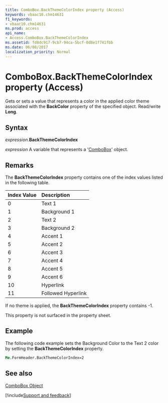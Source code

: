 ```yaml
---
title: ComboBox.BackThemeColorIndex property (Access)
keywords: vbaac10.chm14631
f1_keywords:
- vbaac10.chm14631
ms.prod: access
api_name:
- Access.ComboBox.BackThemeColorIndex
ms.assetid: fd8dc917-9cb7-94ca-5bcf-0d8e1f741fbb
ms.date: 06/08/2017
localization_priority: Normal
---
```



# ComboBox.BackThemeColorIndex property (Access)

Gets or sets a value that represents a color in the applied color theme associated with the  **BackColor** property of the specified object. Read/write **Long**.


## Syntax

_expression_.**BackThemeColorIndex**

_expression_ A variable that represents a '[ComboBox](Access.ComboBox.md)' object.


## Remarks

The  **BackThemeColorIndex** property contains one of the index values listed in the following table.



|Index Value|Description|
|:-----|:-----|
|0|Text 1|
|1|Background 1|
|2|Text 2|
|3|Background 2|
|4|Accent 1|
|5|Accent 2|
|6|Accent 3|
|7|Accent 4|
|8|Accent 5|
|9|Accent 6|
|10|Hyperlink|
|11|Followed Hyperlink|

If no theme is applied, the  **BackThemeColorIndex** property contains -1.

This property is not surfaced in the property sheet.


## Example

The following code example sets the Background Color to the Text 2 color by setting the  **BackThemeColorIndex** property.


```vb
Me.FormHeader.BackThemeColorIndex=2
```


## See also


[ComboBox Object](Access.ComboBox.md)

[!include[Support and feedback](~/includes/feedback-boilerplate.md)]